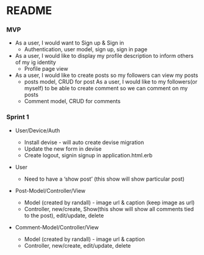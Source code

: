 # README

### MVP
- As a user, I would want to Sign up & Sign in
    - Authentication, user model, sign up, sign in page
- As a user, I would like to display my profile description to inform others of my ig identity 
    - Profile page view
- As a user, I would like to create posts so my followers can view my posts  
    - posts model, CRUD for post
As a user, I would like to my followers(or myself) to be able to create comment so we can comment on my posts
    - Comment model, CRUD for comments


### Sprint 1
- User/Device/Auth 
    - Install devise - will auto create devise migration
    - Update the new form in devise
    - Create logout, signin signup in application.html.erb

- User 
    - Need to have a ‘show post’ (this show will show particular post)

- Post-Model/Controller/View
    - Model (created by randall) - image url & caption (keep image as url)
    - Controller, new/create, Show(this show will show all comments tied to the post), edit/update, delete 

- Comment-Model/Controller/View
    - Model (created by randall) - image url & caption
    - Controller, new/create, edit/update, delete 
